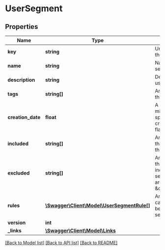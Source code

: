 # UserSegment

## Properties
Name | Type | Description | Notes
------------ | ------------- | ------------- | -------------
**key** | **string** | Unique identifier for the user segment. | 
**name** | **string** | Name of the user segment. | 
**description** | **string** | Description of the user segment. | [optional] 
**tags** | **string[]** | An array of tags for this user segment. | [optional] 
**creation_date** | **float** | A unix epoch time in milliseconds specifying the creation time of this flag. | 
**included** | **string[]** | An array of user keys that are included in this segment. | [optional] 
**excluded** | **string[]** | An array of user keys that should not be included in this segment, unless they are also listed in \&quot;included\&quot;. | [optional] 
**rules** | [**\Swagger\Client\Model\UserSegmentRule[]**](UserSegmentRule.md) | An array of rules that can cause a user to be included in this segment. | [optional] 
**version** | **int** |  | [optional] 
**_links** | [**\Swagger\Client\Model\Links**](Links.md) |  | [optional] 

[[Back to Model list]](../README.md#documentation-for-models) [[Back to API list]](../README.md#documentation-for-api-endpoints) [[Back to README]](../README.md)


